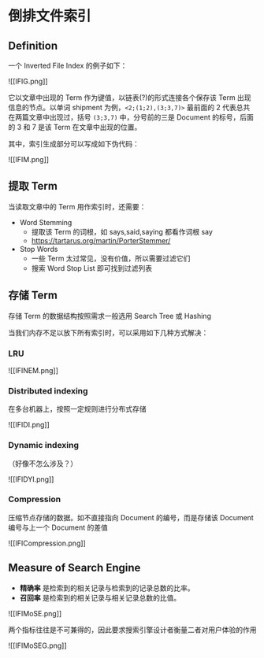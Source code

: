 
# 倒排文件索引

## Definition

一个 Inverted File Index 的例子如下：

![[IFIG.png]]

它以文章中出现的 Term 作为键值，以链表(?)的形式连接各个保存该 Term 出现信息的节点。以单词 shipment 为例，`<2;(1;2),(3;3,7)>` 最前面的 2 代表总共在两篇文章中出现过，括号 `(3;3,7)` 中，分号前的三是 Document 的标号，后面的 3 和 7 是该 Term 在文章中出现的位置。

其中，索引生成部分可以写成如下伪代码：

![[IFIM.png]]

## 提取 Term

当读取文章中的 Term 用作索引时，还需要：

- Word Stemming
	- 提取该 Term 的词根，如 says,said,saying 都看作词根 say
	- https://tartarus.org/martin/PorterStemmer/
- Stop Words
	- 一些 Term 太过常见，没有价值，所以需要过滤它们
	- 搜索 Word Stop List 即可找到过滤列表

## 存储 Term

存储 Term 的数据结构按照需求一般选用 Search Tree 或 Hashing

当我们内存不足以放下所有索引时，可以采用如下几种方式解决：

### LRU

![[IFINEM.png]]

### Distributed indexing

在多台机器上，按照一定规则进行分布式存储

![[IFIDI.png]]

### Dynamic indexing

（好像不怎么涉及？）

![[IFIDYI.png]]

### Compression

压缩节点存储的数据。如不直接指向 Document 的编号，而是存储该 Document 编号与上一个 Document 的差值

![[IFICompression.png]]


## Measure of Search Engine


- **精确率** 是检索到的相关记录与检索到的记录总数的比率。
- **召回率** 是检索到的相关记录与相关记录总数的比值。

![[IFIMoSE.png]]

两个指标往往是不可兼得的，因此要求搜索引擎设计者衡量二者对用户体验的作用

![[IFIMoSEG.png]]